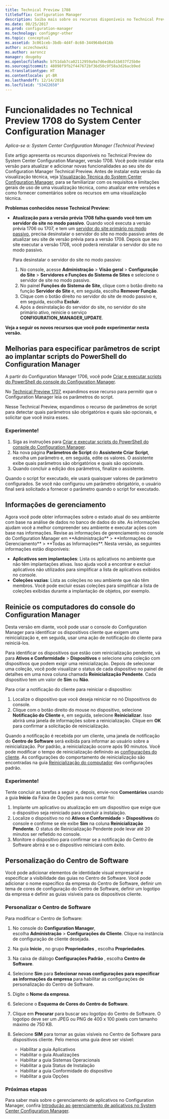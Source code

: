 ```yaml
---
title: Technical Preview 1708
titleSuffix: Configuration Manager
description: Saiba mais sobre os recursos disponíveis no Technical Preview versão 1708 do System Center Configuration Manager.
ms.date: 08/25/2017
ms.prod: configuration-manager
ms.technology: configmgr-other
ms.topic: conceptual
ms.assetid: 3c061ceb-3bdb-4d4f-8c60-344964bd416b
author: aczechowski
ms.author: aaroncz
manager: dougeby
ms.openlocfilehash: b751dab7ca02112959a9a7d6ed8a51b037f25b0e
ms.sourcegitcommit: 48098f9fb2f447672bf36d50c9f58a3d26acb9ed
ms.translationtype: HT
ms.contentlocale: pt-BR
ms.lasthandoff: 12/14/2018
ms.locfileid: "53422650"
---
```

# <a name="capabilities-in-technical-preview-1708-for-system-center-configuration-manager"></a>Funcionalidades no Technical Preview 1708 do System Center Configuration Manager

*Aplica-se a: System Center Configuration Manager (Technical Preview)*

Este artigo apresenta os recursos disponíveis no Technical Preview do System Center Configuration Manager, versão 1708. Você pode instalar esta versão para atualizar e adicionar novas funcionalidades ao seu site do Configuration Manager Technical Preview. Antes de instalar esta versão da visualização técnica, veja [Visualização Técnica do System Center Configuration Manager](../../core/get-started/technical-preview.md), para se familiarizar com os requisitos e limitações gerais de uso de uma visualização técnica, como atualizar entre versões e como fornecer comentários sobre os recursos em uma visualização técnica.     


<!--  Known Issues Template   
**Known Issues in this Technical Preview:**
-   **Issue Name**. Details
    Workaround details.
-->
**Problemas conhecidos nesse Technical Preview:**
- **Atualização para a versão prévia 1708 falha quando você tem um servidor do site no modo passivo**. Quando você executa a versão prévia 1706 ou 1707, e tem um [servidor do site primário no modo passivo](/sccm/core/get-started/capabilities-in-technical-preview-1706#site-server-role-high-availability), precisa desinstalar o servidor do site no modo passivo antes de atualizar seu site de versão prévia para a versão 1708. Depois que seu site executar a versão 1708, você poderá reinstalar o servidor do site no modo passivo.

  Para desinstalar o servidor do site no modo passivo:
  1. No console, acesse **Administração** > **Visão geral** > **Configuração do Site** > **Servidores e Funções do Sistema de Sites** e selecione o servidor de site no modo passivo.
  2. No painel **Funções do Sistema de Site**, clique com o botão direito na função **Servidor do Site** e, em seguida, escolha **Remover Função**.
  3. Clique com o botão direito no servidor do site de modo passivo e, em seguida, escolha **Excluir**.
  4. Após a desinstalação do servidor do site, no servidor do site primário ativo, reinicie o serviço **CONFIGURATION_MANAGER_UPDATE**.




**Veja a seguir os novos recursos que você pode experimentar nesta versão.**  

<!--  Rough Section Template
##  FEATURE

### Procedure 1
### Try it out!  
 Try to complete the following tasks and then send us **Feedback** from the **Home** tab of the Ribbon to let us know how it worked:
 -  Task 1
 -  Task 2              
-->

## <a name="improvements-for-specifying-script-parameters-when-you-deploy-powershell-scripts-from-configuration-manager"></a>Melhorias para especificar parâmetros de script ao implantar scripts do PowerShell do Configuration Manager
<!-- 1236459 -->

A partir do Configuration Manager 1706, você pode [Criar e executar scripts do PowerShell do console do Configuration Manager](/sccm/apps/deploy-use/create-deploy-scripts).

No [Technical Preview 1707](/sccm/core/get-started/capabilities-in-technical-preview-1707#add-parameters-when-you-deploy-powershell-scripts-from-configuration-manager), expandimos esse recurso para permitir que o Configuration Manager leia os parâmetros do script.

Nesse Technical Preview, expandimos o recurso de parâmetros de script para detectar quais parâmetros são obrigatórios e quais são opcionais, e solicitar que você insira esses.

### <a name="try-it-out"></a>Experimente!

1. Siga as instruções para [Criar e executar scripts do PowerShell do console do Configuration Manager](/sccm/apps/deploy-use/create-deploy-scripts).
2. Na nova página **Parâmetros de Script** do **Assistente Criar Script**, escolha um parâmetro e, em seguida, edite os valores.
O assistente exibe quais parâmetros são obrigatórios e quais são opcionais.
4. Quando concluir a edição dos parâmetros, finalize o assistente.

Quando o script for executado, ele usará quaisquer valores de parâmetro configurados. Se você não configurou um parâmetro obrigatório, o usuário final será solicitado a fornecer o parâmetro quando o script for executado.

## <a name="management-insights"></a>Informações de gerenciamento
<!-- 1353967 --> Agora você pode obter informações sobre o estado atual do seu ambiente com base na análise de dados no banco de dados do site. As informações ajudam você a melhor compreender seu ambiente e executar ações com base nas informações. Revise as informações de gerenciamento no console do Configuration Manager em **Administração** > **Informações de Gerenciamento** > **Todas as Informações**. Nesta versão, as seguintes informações estão disponíveis:

- **Aplicativos sem implantações**: Lista os aplicativos no ambiente que não têm implantações ativas. Isso ajuda você a encontrar e excluir aplicativos não utilizados para simplificar a lista de aplicativos exibidos no console.
- **Coleções vazias**: Lista as coleções no seu ambiente que não têm membros. Você pode excluir essas coleções para simplificar a lista de coleções exibidas durante a implantação de objetos, por exemplo.


## <a name="restart-computers-from-the-configuration-manager-console"></a>Reinicie os computadores do console do Configuration Manager   
<!-- 1356283 --> Desta versão em diante, você pode usar o console do Configuration Manager para identificar os dispositivos cliente que exigem uma reinicialização e, em seguida, usar uma ação de notificação do cliente para reiniciá-los.

Para identificar os dispositivos que estão com reinicialização pendente, vá para **Ativos e Conformidade** > **Dispositivos** e selecione uma coleção com dispositivos que podem exigir uma reinicialização. Depois de selecionar uma coleção, você pode visualizar o status de cada dispositivo no painel de detalhes em uma nova coluna chamada **Reinicialização Pendente**. Cada dispositivo tem um valor de **Sim** ou **Não**.

Para criar a notificação do cliente para reiniciar o dispositivo:
1.  Localize o dispositivo que você deseja reiniciar no nó Dispositivos do console.
2.  Clique com o botão direito do mouse no dispositivo, selecione **Notificação do Cliente** e, em seguida, selecione **Reinicializar**. Isso abrirá uma janela de informações sobre a reinicialização. Clique em **OK** para confirmar a solicitação de reinicialização.

Quando a notificação é recebida por um cliente, uma janela de notificação do **Centro de Software** será exibida para informar ao usuário sobre a reinicialização. Por padrão, a reinicialização ocorre após 90 minutos. Você pode modificar o tempo de reinicialização definindo as [configurações do cliente](/sccm/core/clients/deploy/configure-client-settings). As configurações do comportamento de reinicialização são encontradas na guia [Reinicialização do computador](/sccm/core/clients/deploy/about-client-settings#computer-restart) das configurações padrão.


### <a name="try-it-out"></a>Experimente!
Tente concluir as tarefas a seguir e, depois, envie-nos **Comentários** usando a guia **Início** da Faixa de Opções para nos contar foi:
1.  Implante um aplicativo ou atualização em um dispositivo que exige que o dispositivo seja reiniciado para concluir a instalação.
2.  Localize o dispositivo no nó **Ativos e Conformidade** > **Dispositivos** do console e confirme se ele exibe **Sim** na coluna **Reinicialização Pendente**. O status de Reinicialização Pendente pode levar até 20 minutos ser refletido no console.
3.  Monitore o dispositivo para confirmar se a notificação do Centro de Software abrirá e se o dispositivo reiniciará com êxito.


## <a name="software-center-customization"></a>Personalização do Centro de Software
<!-- 1351224 --> Você pode adicionar elementos de identidade visual empresarial e especificar a visibilidade das guias no Centro de Software. Você pode adicionar o nome específico da empresa do Centro de Software, definir um tema de cores de configuração do Centro de Software, definir um logotipo da empresa e definir as guias visíveis para os dispositivos cliente.

### <a name="customize-software-center"></a>Personalizar o Centro de Software

Para modificar o Centro de Software:

1. No console do **Configuration Manager**, escolha **Administração** > **Configurações do Cliente**. Clique na instância de configuração de cliente desejada.
2. Na guia **Início** , no grupo **Propriedades** , escolha **Propriedades**.
3. Na caixa de diálogo **Configurações Padrão** , escolha **Centro de Software**.
4. Selecione **Sim** para **Selecionar novas configurações para especificar as informações da empresa** para habilitar as configurações de personalização do Centro de Software.
5. Digite o **Nome da empresa**.
6. Selecione o **Esquema de Cores do Centro de Software**.
7. Clique em **Procurar** para buscar seu logotipo do Centro de Software. O logotipo deve ser um JPEG ou PNG de 400 x 100 pixels com tamanho máximo de 750 KB.
8. Selecione **SIM** para tornar as guias visíveis no Centro de Software para dispositivos cliente. Pelo menos uma guia deve ser visível:

    -  Habilitar a guia Aplicativos
    -  Habilitar o guia Atualizações
    -  Habilitar a guia Sistemas Operacionais
    -  Habilitar a guia Status de Instalação
    -  Habilitar a guia Conformidade do dispositivo
    -  Habilitar a guia Opções

### <a name="next-steps"></a>Próximas etapas

Para saber mais sobre o gerenciamento de aplicativos no Configuration Manager, confira [Introdução ao gerenciamento de aplicativos no System Center Configuration Manager](/sccm/apps/understand/introduction-to-application-management).
